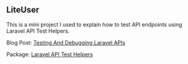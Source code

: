 ## LiteUser
This is a mini project I used to explain how to test API endpoints using Laravel API Test Helpers.

Blog Post: [Testing And Debugging Laravel APIs]()

Package: [Laravel API Test Helpers](https://github.com/stephenjude/api-test-helper)

